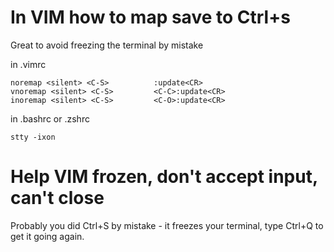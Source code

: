 
# In VIM how to map save to Ctrl+s

Great to avoid freezing the terminal by mistake

in .vimrc
```
noremap <silent> <C-S>          :update<CR>
vnoremap <silent> <C-S>         <C-C>:update<CR>
inoremap <silent> <C-S>         <C-O>:update<CR>
```

in .bashrc or .zshrc
```
stty -ixon
```

# Help VIM frozen, don't accept input, can't close

Probably you did Ctrl+S by mistake - it freezes your terminal, type Ctrl+Q to get it going again.



